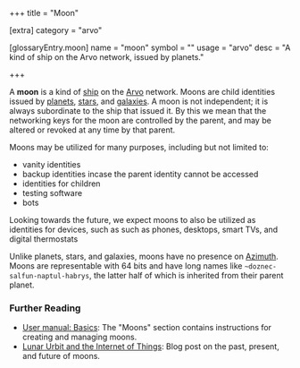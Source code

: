 +++
title = "Moon"

[extra]
category = "arvo"

[glossaryEntry.moon]
name = "moon"
symbol = ""
usage = "arvo"
desc = "A kind of ship on the Arvo network, issued by planets."

+++

A **moon** is a kind of [ship](/glossary/ship) on the [Arvo](/glossary/arvo) network. Moons
are child identities issued by [planets](/glossary/planet), [stars](/glossary/star), and
[galaxies](/glossary/galaxy). A moon is not independent; it is always subordinate to
the ship that issued it. By this we mean that the networking keys for the moon
are controlled by the parent, and may be altered or revoked at any time by that parent.

Moons may be utilized for many purposes, including but not limited to:
 - vanity identities
 - backup identities incase the parent identity cannot be accessed
 - identities for children
 - testing software
 - bots

Looking towards the future, we expect moons to also be utilized as identities
for devices, such as such as phones, desktops, smart TVs, and digital thermostats

Unlike planets, stars, and galaxies, moons have no presence on
[Azimuth](/glossary/azimuth). Moons are representable with 64 bits and have long names
like `~doznec-salfun-naptul-habrys`, the latter half of which is inherited from
their parent planet.

### Further Reading

- [User manual: Basics](/manual/os/basics#moons): The
  "Moons" section contains instructions for creating and managing moons.
- [Lunar Urbit and the Internet of Things](https://urbit.org/blog/iot): Blog post on the past,
  present, and future of moons.
